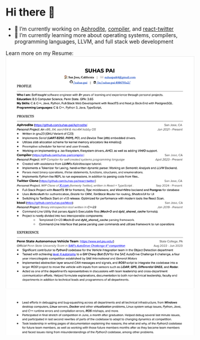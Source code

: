 # Hi there 👋

- 🔭 I’m currently working on [Aphrodite](https://github.com/suhas-pai/Aphrodite), [compiler](https://github.com/suhas-pai/compiler), and [react-twitter](https://github.com/suhas-pai/react-twitter)
- 🌱 I’m currently learning more about operating systems, compilers, programming languages, LLVM, and full stack web development

Learn more on my Resume:
![Resume](Resume.png)
![Resume-2](Resume-2.png)

<!--
**suhas-pai/suhas-pai** is a ✨ _special_ ✨ repository because its `README.md` (this file) appears on your GitHub profile.

Here are some ideas to get you started:

- 🔭 I’m currently working on ...
- 🌱 I’m currently learning ...
- 👯 I’m looking to collaborate on ...
- 🤔 I’m looking for help with ...
- 💬 Ask me about ...
- 📫 How to reach me: ...
- 😄 Pronouns: ...
- ⚡ Fun fact: ...
-->
